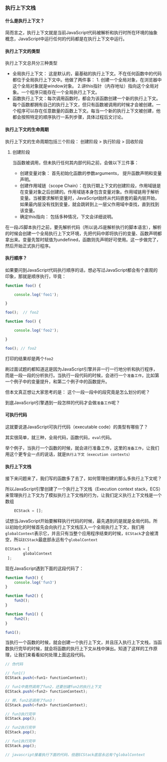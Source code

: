 ### 执行上下文栈

#### 什么是执行上下文？

简而言之，执行上下文就是当前JavaScript代码被解析和执行时所在环境的抽象概念，JavaScript中运行任何的代码都是在执行上下文中运行。

#### 执行上下文的类型

执行上下文总共分三种类型

- 全局执行上下文： 这是默认的，最基础的执行上下文。不在任何函数中的代码都位于全局执行上下文中。他做了两件事： 1. 创建一个全局对象，在浏览器中这个全局对象就是window对象。 2.讲this指针（内存地址）指向这个全局对象。一个程序只能存在一个全局执行上下文。
- 函数执行上下文：每次调用函数时，都会为该函数创建一个新的执行上下文。每个函数都拥有自己的执行上下文，但只有函数被调用的时候才会被创建。一个程序可以存在任意数量的函数上下文。每当一个新的执行上下文被创建，他都会按照特定的顺序执行一系列步骤，具体过程后文讨论。

#### 执行上下文的生命周期

执行上下文的生命周期包括三个阶段： 创建阶段 > 执行阶段 > 回收阶段

1. 创建阶段

   当函数被调用，但未执行任何其内部代码之前，会做以下三件事：

   - 创建变量对象： 首先初始化函数的参数arguments， 提升函数声明和变量声明。
   - 创建作用域链（scope Chain）：在执行期上下文的创建阶段，作用域链是在变量对象之后创建的。作用域链本身包含变量对象。作用域链用于解析变量。当被要求解析变量时，JavaScript始终从代码嵌套的最内层开始，如果最内层没有找到变量，就会跳转到上一层父作用域中查找，直到找到该变量。
   - 确定this指向： 包括多种情况，下文会详细说明。

在一段JS脚本执行之前，要先解析代码（所以说JS是解析执行的脚本语言），解析的时候会创建一个全局执行上下文环境，先把代码中即将执行的变量、函数声明都拿出来。变量先暂时赋值为undefined，函数则先声明好可使用。这一步做完了，然后开始正式执行程序。



#### 执行顺序？

如果要问到JavaScript代码执行顺序的话，想必写过JavaScript都会有个直观的印象，那就是顺序执行，毕竟：

```js
function foo() {

    console.log('foo1');

}

foo();  // foo2

function foo() {

    console.log('foo2');

}

foo(); // foo2
```

打印的结果却是两个`foo2`

刷过面试题的都知道这是因为JavaScript引擎并非一行一行地分析和执行程序，而是一段一段的分析执行。当执行一段代码的时候，会进行一个`准备工作`，比如第一个例子中的变量提升，和第二个例子中的函数提升。

但本文真正想让大家思考的是： 这个一段一段中的段究竟是怎么划分的呢？

到底JavaScript引擎遇到一段怎样的代码才会做`准备工作`呢？

#### 可执行代码

这就要说道JavaScript可执行代码（executable code）的类型有哪些了？

其实很简单，就三种，全局代码，函数代码，`eval`代码。

举个例子，当执行一个函数的时候，就会进行准备工作，这里的`准备工作`，让我们用这个更专业一点的说话，就是`执行上下文（execution contexts）`

#### 执行上下文栈

接下来问题来了，我们写的函数多了去了，如何管理创建的那么多执行上下文呢？

所以JavaScript引擎创建了一个执行上下文栈（Execution context stack，ECS）来管理执行上下文为了模拟执行上下文栈的行为，让我们定义执行上下文栈是一个数组

```js
    ECStack = [];
```

试想当JavaScript开始要解释执行代码的时候，最先遇到的是就是全局代码。所以初始化的时候首先会向执行上下文栈压入一个全局执行上下文，我们用`globalContext`表示它，并且只有当整个应用程序结束的时候，`ECStack`才会被清空，所以`ECStack`最底部永远有个`globalContext`

```js
ECStack = [
        globalContext
 ];
```

现在JavaScript遇到下面的这段代码了：

```js
function fun3() {
    console.log('fun3')
}

function fun2() {
    fun3();
}

function fun1() {
    fun2();
}

fun1();
```

当执行一个函数的时候，就会创建一个执行上下文，并且压入执行上下文栈，当函数执行完毕的时候，就会将函数的执行上下文从栈中弹出。知道了这样的工作原理，让我们来看看如何处理上面这段代码。

```js
// 伪代码

// fun1()
ECStack.push(<fun1> functionContext);

// fun1中竟然调用了fun2，还要创建fun2的执行上下文
ECStack.push(<fun2> functionContext);

// 擦，fun2还调用了fun3！
ECStack.push(<fun3> functionContext);

// fun3执行完毕
ECStack.pop();

// fun2执行完毕
ECStack.pop();

// fun1执行完毕
ECStack.pop();

// javascript接着执行下面的代码，但是ECStack底层永远有个globalContext
```

